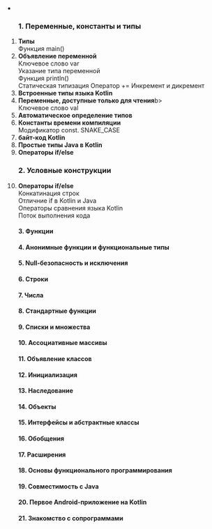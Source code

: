 <li><b></b></li>
<ol>
<h3>1. Переменные, константы и типы</h3>
<li><b>Типы</b></li>
  Функция main()
<li><b>Объявление переменной</b></li>
  Ключевое слово var</br>
  Указание типа переменной</br>
  Функция println()</br>
  Статическая типизация
  Оператор +=
  Инкремент и дикремент
<li><b>Встроенные типы языка Kotlin</b></li>
<li><b>Переменные, доступные только для чтения</b>b></li>
  Ключевое слово val
<li><b>Автоматическое определение типов</b></li>
<li><b>Константы времени компиляции</b></li>
  Модификатор const.
  SNAKE_CASE
<li><b>байт-код Kotlin</b></li>
<li><b>Простые типы Java в Kotlin</b></li>
<li><b>Операторы if/else</b></li>

<h3>2. Условные конструкции</h3>
<li><b>Операторы if/else</b></li>
Конкатинация строк</br>
Отличние if в Kotlin и Java</br>
Операторы сравнения языка Kotlin</br>
Поток выполнения кода</br>
<h4>3. Функции</h4>
<h4>4. Анонимные функции и функциональные типы</h4>
<h4>5. Null-безопасность и исключения</h4>
<h4>6. Строки</h4>
<h4>7. Числа</h4>
<h4>8. Стандартные функции</h4>
<h4>9. Списки и множества</h4>
<h4>10. Ассоциативные массивы</h4>
<h4>11. Объявление классов</h4>
<h4>12. Инициализация</h4>
<h4>13. Наследование</h4>
<h4>14. Объекты</h4>
<h4>15. Интерфейсы и абстрактные классы</h4>
<h4>16. Обобщения</h4>
<h4>17. Расширения</h4>
<h4>18. Основы функционального программирования</h4>
<h4>19. Совместимость с Java</h4>
<h4>20. Первое Android-приложение на Kotlin</h4>
<h4>21. Знакомство с сопрограммами</h4>
</ol>
